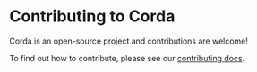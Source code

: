 # Contributing to Corda

Corda is an open-source project and contributions are welcome!

To find out how to contribute, please see our [contributing docs](https://docs.r3.com/contributing.html).
